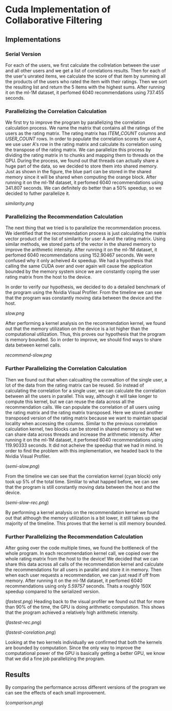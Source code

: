 # Cuda Implementation of Collaborative Filtering
## Implementations
### Serial Version
For each of the users, we first calculate the collrelation between the user and all other users and we get a list of correlations results. Then for each of the user's unrated items, we calculate the score of that item by summing all the products of the users who rated the item with their ratings. Then we sort the resulting list and return the 5 items with the highest sums. After running it on the ml-1M dataset, it perfomed 6040 recommendations using 737.455 seconds.

### Parallelizing the Correlation Calculation
We first try to improve the program by parallelizing the correlation calculation process. We name the matrix that contains all the ratings of the users as the rating matrix. The rating matrix has *ITEM_COUNT* columns and *USER_COUNT* rows. In order to populate the correlation scores for user A, we use user A's row in the rating matrix and calculate its correlation using the transpose of the rating matrix. We can parallelize this process by dividing the rating matrix in to chunks and mapping them to threads on the GPU. During the process, we found out that threads can actually share a huge part of the data, so we decided to store them into shared memory. Just as shown in the figure, the blue part can be stored in the shared memory since it will be shared when computing the orange block.
After running it on the ml-1M dataset, it perfomed 6040 recommendations using 341.807 seconds. We can definitely do better than a 50% speedup, so we decided to futher parallelize it.

*similarity.png*


### Parallelizing the Recommendation Calculation
The next thing that we tried is to parallelize the recommendation process. We identified that the recommendation process is just calculating the matrix vector product of the list of similarity for user A and the rating matrix. Using similar methods, we stored parts of the vector in the shared memory to improve the arithmetic intensity.
After running it on the ml-1M dataset, it perfomed 6040 recommendations using 152.90467 seconds. We were confused why it only acheived 4x speedup. We had a hypothesis that calling the same CUDA over and over again will cause the application bounded by the memory system since we are constantly coping the user rating matrix from the host to the device.

In order to verify our hypothesis, we decided to do a detailed benchmark of the program using the Nvidia Visual Profiler. From the timeline we can see that the program was constantly moving data between the device and the host.

*slow.png*

After performing a kernel analysis on the recommendation kernel, we found out that the memory utilization on the device is a lot higher than the computational utilization. Thus, this proves our hypothesis that the program is memory bounded. So in order to improve, we should find ways to share data between kernel calls.

*recommend-slow.png*

### Further Parallelizing the Correlation Calculation
Then we found out that when calcualting the correaltion of the single user, a lot of the data from the rating matrix can be reused. So instead of calculating the correlation for a single user, we can calculate the correlation between all the users in parallel. This way, although it will take longer to compute this kernel, but we can reuse the data across all the recommendation calls. We can populate the correlation of all users using the rating matrix and the rating matrix transposed. Here we stored another transposed version of the rating matrix because we want to maintain spacial locality when accessing the columns. Similar to the previous correlation calculation kernel, two blocks can be stored in shared memory so that we can share data across threads and increase the arithmetic intensity.
After running it on the ml-1M dataset, it perfomed 6040 recommendations using 119.90333 seconds. It did not acheive the speedup that we had in mind. In order to find the problem with this implementation, we headed back to the Nvidia Visual Profiler.

(*semi-slow.png*)

From the timeline we can see that the correlation kernel (cyan block) only took up 5% of the total time. Simlilar to what happed before, we can see that the program is still constantly moving data between the host and the device.

(*semi-slow-rec.png*)

By performing a kernel analysis on the recommendation kernel we found out that although the memory utilization is a bit lower, it still takes up the majority of the timeline. This proves that the kernel is still memory bounded.

### Further Parallelizing the Recommendation Calculation
After going over the code multiple times, we found the bottleneck of the whole program. In each recommendation kernel call, we copied over the whole rating matrix from the host to the device! We decided that we can share this data across all calls of the recommendation kernel and calculate the recommendations for all users in parallel and store it in memory. Then when each user requests a recommendation, we can just read if off from memory.
After running it on the ml-1M dataset, it perfomed 6040 recommendations using only *5.59757* seconds. Thats a roughly 150X speedup compared to the serialized version.

(*fastest.png*)
Heading back to the visual profiler we found out that for more than 90% of the time, the GPU is doing arithmetic computation. This shows that the program achieved a relatively high arithmetic intensity.

(*fastest-rec.png*)

(*fastest-corelation.png*)

Looking at the two kernels individually we confirmed that both the kernels are bounded by computation. Since the only way to improve the computational power of the GPU is basically getting a better GPU, we know that we did a fine job parallelizing the program.

## Results
By comparing the performance across different versions of the program we can see the effects of each small improvement.

(*comparison.png*)



